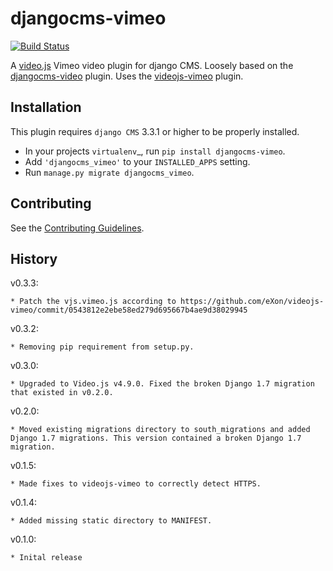 djangocms-vimeo
===============

[![Build Status](https://travis-ci.org/nimbis/djangocms-vimeo.svg?branch=master)](https://travis-ci.org/nimbis/djangocms-vimeo)

A [video.js](https://github.com/videojs/video.js) Vimeo video plugin for django CMS.
Loosely based on the [djangocms-video](https://github.com/divio/djangocms-video) plugin.
Uses the [videojs-vimeo](https://github.com/eXon/videojs-vimeo) plugin.


Installation
------------

This plugin requires `django CMS` 3.3.1 or higher to be properly installed.

* In your projects `virtualenv`_, run ``pip install djangocms-vimeo``.
* Add ``'djangocms_vimeo'`` to your ``INSTALLED_APPS`` setting.
* Run ``manage.py migrate djangocms_vimeo``.

Contributing
------------

See the [Contributing Guidelines](CONTRIBUTING.md).

History
-------

v0.3.3:

    * Patch the vjs.vimeo.js according to https://github.com/eXon/videojs-vimeo/commit/0543812e2ebe58ed279d695667b4ae9d38029945


v0.3.2:

    * Removing pip requirement from setup.py.


v0.3.0:

    * Upgraded to Video.js v4.9.0. Fixed the broken Django 1.7 migration that existed in v0.2.0.

v0.2.0:

    * Moved existing migrations directory to south_migrations and added Django 1.7 migrations. This version contained a broken Django 1.7 migration.

v0.1.5:

    * Made fixes to videojs-vimeo to correctly detect HTTPS.

v0.1.4:

    * Added missing static directory to MANIFEST.

v0.1.0:

    * Inital release
